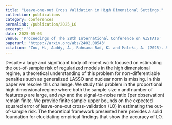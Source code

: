 ```yaml
---
title: "Leave-one-out Cross Validation in High Dimensional Settings."
collection: publications
category: conferences
permalink: /publication/2025_LO
excerpt: ''
date: 2025-05-03
venue: 'Proceedings of The 28th International Conference on AISTATS'
paperurl: 'https://arxiv.org/abs/2402.08543'
citation: 'Zou, H., Auddy, A., Rahnama Rad, K. and Maleki, A. (2025). &quot;Leave-one-out Cross Validation in High Dimensional Settings.&quot; <i>Proceedings of The 28th International Conference on AISTATS</i>.'
---
```


Despite a large and significant body of recent work focused on estimating the out-of-sample risk of regularized models in the high dimensional regime, a theoretical understanding of this problem for non-differentiable penalties such as generalized LASSO and nuclear norm is missing. In this paper we resolve this challenge. We study this problem in the proportional high dimensional regime where both the sample size n and number of features $p$ are large, and $n/p$ and the signal-to-noise ratio (per observation) remain finite. We provide finite sample upper bounds on the expected squared error of leave-one-out cross-validation (LO) in estimating the out-of-sample risk. The theoretical framework presented here provides a solid foundation for elucidating empirical findings that show the accuracy of LO.
